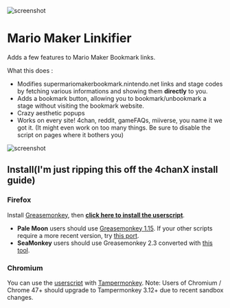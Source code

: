 ![screenshot](http://a.pomf.cat/jbtdvv.png)

# Mario Maker Linkifier
Adds a few features to Mario Maker Bookmark links.  

What this does :  
- Modifies supermariomakerbookmark.nintendo.net links and stage codes by fetching various informations and showing them **directly** to you.  
- Adds a bookmark button, allowing you to bookmark/unbookmark a stage without visiting the bookmark website.  
- Crazy aesthetic popups  
- Works on every site! 4chan, reddit, gameFAQs, miiverse, you name it we got it. (It might even work on too many things. Be sure to disable the script on pages where it bothers you)  

![screenshot](http://a.pomf.cat/boqipq.png)  

## Install(I'm just ripping this off the 4chanX install guide)

### Firefox
Install [Greasemonkey](https://addons.mozilla.org/en-US/firefox/addon/greasemonkey/), then **[click here to install the userscript](https://github.com/Difegue/Mario-Maker-Linkifier/raw/master/MarioMakerLinks.user.js)**.

- **Pale Moon** users should use [Greasemonkey 1.15](https://addons.mozilla.org/en-US/firefox/addon/greasemonkey/versions/1.15.1-signed). If your other scripts require a more recent version, try [this port](https://github.com/janekptacijarabaci/greasemonkey/releases/latest).
- **SeaMonkey** users should use Greasemonkey 2.3 converted with [this tool](http://addonconverter.fotokraina.com/?url=https://addons.mozilla.org/firefox/downloads/file/282084/greasemonkey-2.3-fx.xpi).

### Chromium
You can use the [userscript](https://github.com/Difegue/Mario-Maker-Linkifier/raw/master/MarioMakerLinks.user.js) with [Tampermonkey](https://tampermonkey.net/). Note: Users of Chromium / Chrome 47+ should upgrade to Tampermonkey 3.12+ due to recent sandbox changes.

